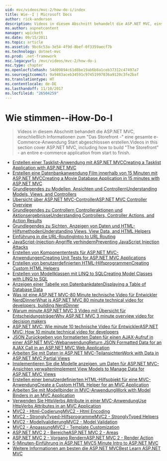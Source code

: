 ```yaml
---
uid: mvc/videos/mvc-2/how-do-i/index
title: Wie--I | Microsoft Docs
author: rick-anderson
description: Videos in diesem Abschnitt behandelt die ASP.NET MVC, einschließlich Informationen zum "Das Storefront -" eine gesamte e-Commerce-Anwendung Start abgeschlossen erstellen.
ms.author: aspnetcontent
manager: wpickett
ms.date: 09/15/2011
ms.topic: article
ms.assetid: 9bc6c53a-3e54-4f9d-8bef-0f3359aecf7b
ms.technology: dotnet-mvc
ms.prod: .net-framework
msc.legacyurl: /mvc/videos/mvc-2/how-do-i
msc.type: chapter
ms.openlocfilehash: 54d09894c61d8be19ab6b8a1ceb37312c47497a7
ms.sourcegitcommit: 9a9483aceb34591c97451997036a9120c3fe2baf
ms.translationtype: HT
ms.contentlocale: de-DE
ms.lasthandoff: 11/10/2017
ms.locfileid: "26504259"
---
```

<a name="how-do-i"></a><span data-ttu-id="034e8-103">Wie stimmen--i</span><span class="sxs-lookup"><span data-stu-id="034e8-103">How-Do-I</span></span>
====================
> <span data-ttu-id="034e8-104">Videos in diesem Abschnitt behandelt die ASP.NET MVC, einschließlich Informationen zum "Das Storefront -" eine gesamte e-Commerce-Anwendung Start abgeschlossen erstellen.</span><span class="sxs-lookup"><span data-stu-id="034e8-104">Videos in this section cover ASP.NET MVC, including how to build "The Storefront" - an entire e-commerce application from start to finish.</span></span>


- [<span data-ttu-id="034e8-105">Erstellen einer Tasklist-Anwendung mit ASP.NET MVC</span><span class="sxs-lookup"><span data-stu-id="034e8-105">Creating a Tasklist Application with ASP.NET MVC</span></span>](creating-a-tasklist-application-with-aspnet-mvc.md)
- [<span data-ttu-id="034e8-106">Erstellen eine Datenbankanwendung Film innerhalb von 15 Minuten mit ASP.NET MVC</span><span class="sxs-lookup"><span data-stu-id="034e8-106">Creating a Movie Database Application in 15 minutes with ASP.NET MVC</span></span>](creating-a-movie-database-application-in-15-minutes-with-aspnet-mvc.md)
- [<span data-ttu-id="034e8-107">Grundlegendes zu Modellen, Ansichten und Controllern</span><span class="sxs-lookup"><span data-stu-id="034e8-107">Understanding Models, Views, and Controllers</span></span>](understanding-models-views-and-controllers.md)
- [<span data-ttu-id="034e8-108">Übersicht über ASP.NET MVC-Controller</span><span class="sxs-lookup"><span data-stu-id="034e8-108">ASP.NET MVC Controller Overview</span></span>](aspnet-mvc-controller-overview.md)
- [<span data-ttu-id="034e8-109">Grundlegendes zu Controllern Controlleraktionen und Aktionsergebnisse</span><span class="sxs-lookup"><span data-stu-id="034e8-109">Understanding Controllers, Controller Actions, and Action Results</span></span>](understanding-controllers-controller-actions-and-action-results.md)
- [<span data-ttu-id="034e8-110">Grundlegendes zu Sichten, Anzeigen von Daten und HTML-Hilfsmethoden</span><span class="sxs-lookup"><span data-stu-id="034e8-110">Understanding Views, View Data, and HTML Helpers</span></span>](understanding-views-view-data-and-html-helpers.md)
- [<span data-ttu-id="034e8-111">Einführung in die URL-Routing</span><span class="sxs-lookup"><span data-stu-id="034e8-111">Intro to URL Routing</span></span>](an-introduction-to-url-routing.md)
- [<span data-ttu-id="034e8-112">JavaScript-Injection-Angriffe verhindern</span><span class="sxs-lookup"><span data-stu-id="034e8-112">Preventing JavaScript Injection Attacks</span></span>](preventing-javascript-injection-attacks.md)
- [<span data-ttu-id="034e8-113">Erstellen von Komponententests für ASP.NET MVC-Anwendungen</span><span class="sxs-lookup"><span data-stu-id="034e8-113">Creating Unit Tests for ASP.NET MVC Applications</span></span>](creating-unit-tests-for-aspnet-mvc-applications.md)
- [<span data-ttu-id="034e8-114">Erstellen von benutzerdefinierten HTML-Hilfsprogrammen</span><span class="sxs-lookup"><span data-stu-id="034e8-114">Creating Custom HTML Helpers</span></span>](creating-custom-html-helpers.md)
- [<span data-ttu-id="034e8-115">Erstellen von Modellklassen mit LINQ to SQL</span><span class="sxs-lookup"><span data-stu-id="034e8-115">Creating Model Classes with LINQ to SQL</span></span>](creating-model-classes-with-linq-to-sql.md)
- [<span data-ttu-id="034e8-116">Anzeigen einer Tabelle von Datenbankdaten</span><span class="sxs-lookup"><span data-stu-id="034e8-116">Displaying a Table of Database Data</span></span>](displaying-a-table-of-database-data.md)
- [<span data-ttu-id="034e8-117">Was ist eine ASP.NET MVC-80 Minute technische Video für Entwickler NerdDinner</span><span class="sxs-lookup"><span data-stu-id="034e8-117">What is ASP.NET MVC 80 minute technical video for developers, building NerdDinner</span></span>](what-is-aspnet-mvc-80-minute-technical-video-for-developers-building-nerddinner.md)
- [<span data-ttu-id="034e8-118">Warum minute ASP.NET MVC 3 Video mit Übersicht für Entscheidungsträger</span><span class="sxs-lookup"><span data-stu-id="034e8-118">Why ASP.NET MVC 3 minute overview video for decision makers</span></span>](why-aspnet-mvc-3-minute-overview-video-for-decision-makers.md)
- [<span data-ttu-id="034e8-119">ASP.NET MVC: Wie minute 10 technische Video für Entwickler</span><span class="sxs-lookup"><span data-stu-id="034e8-119">ASP.NET MVC: How 10 minute technical video for developers</span></span>](aspnet-mvc-how-10-minute-technical-video-for-developers.md)
- [<span data-ttu-id="034e8-120">JSON Zurückgeben von formatierten Daten für einen AJAX-Aufruf in einer ASP.NET MVC-Webanwendung</span><span class="sxs-lookup"><span data-stu-id="034e8-120">Return JSON Formatted Data for an AJAX Call in an ASP.NET MVC Web Application</span></span>](how-do-i-return-json-formatted-data-for-an-ajax-call-in-an-aspnet-mvc-web-application.md)
- [<span data-ttu-id="034e8-121">Arbeiten Sie mit Daten in ASP.NET MVC-Teilansichten</span><span class="sxs-lookup"><span data-stu-id="034e8-121">Work with Data in ASP.NET MVC Partial Views</span></span>](how-do-i-work-with-data-in-aspnet-mvc-partial-views.md)
- [<span data-ttu-id="034e8-122">Implementieren Sie die Modelle anzeigen, um Daten für ASP.NET MVC-Ansichten verwalten</span><span class="sxs-lookup"><span data-stu-id="034e8-122">Implement View Models to Manage Data for ASP.NET MVC Views</span></span>](how-do-i-implement-view-models-to-manage-data-for-aspnet-mvc-views.md)
- [<span data-ttu-id="034e8-123">Erstellen einer benutzerdefinierten HTML-Hilfsobjekt für eine MVC-Anwendung</span><span class="sxs-lookup"><span data-stu-id="034e8-123">Create a Custom HTML Helper for an MVC Application</span></span>](how-do-i-create-a-custom-html-helper-for-an-mvc-application.md)
- [<span data-ttu-id="034e8-124">Arbeiten Sie mit Modellbinder in MVC-Anwendung</span><span class="sxs-lookup"><span data-stu-id="034e8-124">Work with Model Binders in an MVC Application</span></span>](how-do-i-work-with-model-binders-in-an-mvc-application.md)
- [<span data-ttu-id="034e8-125">Verwenden Sie HttpVerbs Attribute in einer MVC-Anwendung</span><span class="sxs-lookup"><span data-stu-id="034e8-125">Use HttpVerbs Attributes in an MVC Application</span></span>](how-do-i-use-httpverbs-attributes-in-an-mvc-application.md)
- [<span data-ttu-id="034e8-126">MVC2 - Html-Codierung</span><span class="sxs-lookup"><span data-stu-id="034e8-126">MVC2 - Html Encoding</span></span>](mvc2-html-encoding.md)
- [<span data-ttu-id="034e8-127">MVC2 - StronglyTyped-Hilfsprogramme</span><span class="sxs-lookup"><span data-stu-id="034e8-127">MVC2 - StronglyTyped Helpers</span></span>](mvc2-stronglytyped-helpers.md)
- [<span data-ttu-id="034e8-128">MVC2 - Modellvalidierung</span><span class="sxs-lookup"><span data-stu-id="034e8-128">MVC2 - Model Validation</span></span>](mvc2-model-validation.md)
- [<span data-ttu-id="034e8-129">MVC2 - Anpassung</span><span class="sxs-lookup"><span data-stu-id="034e8-129">MVC2 - Template Customization</span></span>](mvc2-template-customization.md)
- [<span data-ttu-id="034e8-130">ASP.NET MVC 2 - Bereiche</span><span class="sxs-lookup"><span data-stu-id="034e8-130">ASP.NET MVC 2 - Areas</span></span>](aspnet-mvc-2-areas.md)
- [<span data-ttu-id="034e8-131">ASP.NET MVC 2 - Vorgang Rendern</span><span class="sxs-lookup"><span data-stu-id="034e8-131">ASP.NET MVC 2 - Render Action</span></span>](aspnet-mvc-2-render-action.md)
- [<span data-ttu-id="034e8-132">5-Minuten-Einführung in ASP.NET MVC</span><span class="sxs-lookup"><span data-stu-id="034e8-132">5 Minute Intro to ASP.NET MVC</span></span>](5-minute-introduction-to-aspnet-mvc.md)
- [<span data-ttu-id="034e8-133">Weitere Informationen am besten die ASP.NET MVC</span><span class="sxs-lookup"><span data-stu-id="034e8-133">Best Learn ASP.NET MVC</span></span>](how-to-best-learn-asp-net-mvc.md)
